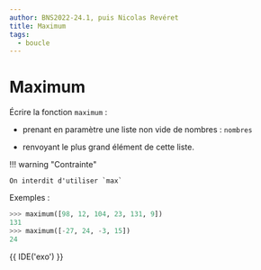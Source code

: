 ```yaml
---
author: BNS2022-24.1, puis Nicolas Revéret
title: Maximum
tags:
  - boucle
---
```


# Maximum

Écrire la fonction `maximum` :

* prenant en paramètre une liste non vide de nombres : `nombres`
  
* renvoyant le plus grand élément de cette liste.

!!! warning "Contrainte"

    On interdit d'utiliser `max`

Exemples :

```python
>>> maximum([98, 12, 104, 23, 131, 9])
131
>>> maximum([-27, 24, -3, 15])
24
```

{{ IDE('exo') }}
